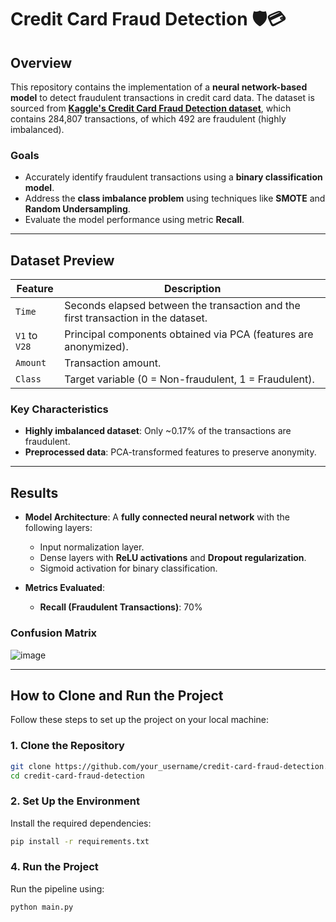 # **Credit Card Fraud Detection 🛡️💳**

## **Overview**
This repository contains the implementation of a **neural network-based model** to detect fraudulent transactions in credit card data. The dataset is sourced from **[Kaggle's Credit Card Fraud Detection dataset](https://www.kaggle.com/mlg-ulb/creditcardfraud)**, which contains 284,807 transactions, of which 492 are fraudulent (highly imbalanced).

### **Goals**
- Accurately identify fraudulent transactions using a **binary classification model**.
- Address the **class imbalance problem** using techniques like **SMOTE** and **Random Undersampling**.
- Evaluate the model performance using metric **Recall**.

---

## **Dataset Preview**
| Feature           | Description                                                               |
|--------------------|---------------------------------------------------------------------------|
| `Time`            | Seconds elapsed between the transaction and the first transaction in the dataset. |
| `V1` to `V28`     | Principal components obtained via PCA (features are anonymized).         |
| `Amount`          | Transaction amount.                                                      |
| `Class`           | Target variable (0 = Non-fraudulent, 1 = Fraudulent).                   |

### **Key Characteristics**
- **Highly imbalanced dataset**: Only ~0.17% of the transactions are fraudulent.
- **Preprocessed data**: PCA-transformed features to preserve anonymity.

---

## **Results**
- **Model Architecture**: A **fully connected neural network** with the following layers:
  - Input normalization layer.
  - Dense layers with **ReLU activations** and **Dropout regularization**.
  - Sigmoid activation for binary classification.

- **Metrics Evaluated**:
  - **Recall (Fraudulent Transactions)**: 70%


### **Confusion Matrix**
![image](https://github.com/user-attachments/assets/4d7af1cc-f1ba-443e-b98b-7b43b097a9ca)

---

## **How to Clone and Run the Project**
Follow these steps to set up the project on your local machine:

### **1. Clone the Repository**
```bash
git clone https://github.com/your_username/credit-card-fraud-detection.git
cd credit-card-fraud-detection
```

### **2. Set Up the Environment**
Install the required dependencies:
```bash
pip install -r requirements.txt
```


### **4. Run the Project**
Run the pipeline using:
```bash
python main.py
```
